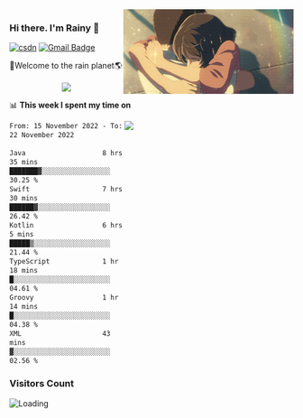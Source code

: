 <img  align='right' height="150" src="https://github.com/LikeRainDay/LikeRainDay/blob/master/pic/img_rain_1.gif?raw=true">



### Hi there. I'm Rainy :lemon:

[![csdn](https://img.shields.io/badge/-csdn-c14438?style=flat-square&logo=c&logoColor=white)](https://blog.csdn.net/qq_15807167)
[![Gmail Badge](https://img.shields.io/badge/-gmail-c14438?style=flat-square&logo=Gmail&logoColor=white&link=mailto:houshuai0816@gmail.com)](mailto:houshuai0816@gmail.com)

🚀Welcome to the rain planet🌎

<center>
<img align='center'  src="https://source.unsplash.com/random/1200x600">
</center>

📊 **This week I spent my time on**

<img align='right'   width="300" src="https://github-readme-stats.vercel.app/api?username=LikeRainDay&show_icons=true&title_color=fff&icon_color=79ff97&text_color=9f9f9f&bg_color=151515&count_private=true">

<!--START_SECTION:waka-->

```text
From: 15 November 2022 - To: 22 November 2022

Java                   8 hrs 35 mins   ███████▓░░░░░░░░░░░░░░░░░   30.25 %
Swift                  7 hrs 30 mins   ██████▓░░░░░░░░░░░░░░░░░░   26.42 %
Kotlin                 6 hrs 5 mins    █████▒░░░░░░░░░░░░░░░░░░░   21.44 %
TypeScript             1 hr 18 mins    █░░░░░░░░░░░░░░░░░░░░░░░░   04.61 %
Groovy                 1 hr 14 mins    █░░░░░░░░░░░░░░░░░░░░░░░░   04.38 %
XML                    43 mins         ▓░░░░░░░░░░░░░░░░░░░░░░░░   02.56 %
```

<!--END_SECTION:waka-->

### Visitors Count
<img align="left" src = "https://profile-counter.glitch.me/LikeRainDay/count.svg" alt ="Loading">
